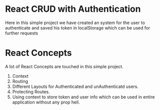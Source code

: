 # React CRUD with Authentication

Here in this simple project we have created an system for the user to authenticate and saved his token in localStorage
which can be used for further requests


# React Concepts

A lot of React Concepts are touched in this simple project.

1. Context
2. Routing
3. Different Layouts for Authenticated and unAuthenticatd users.
4. Protecting Routes.
5. Using context to store token and user info which can be used in entire application without any prop hell.